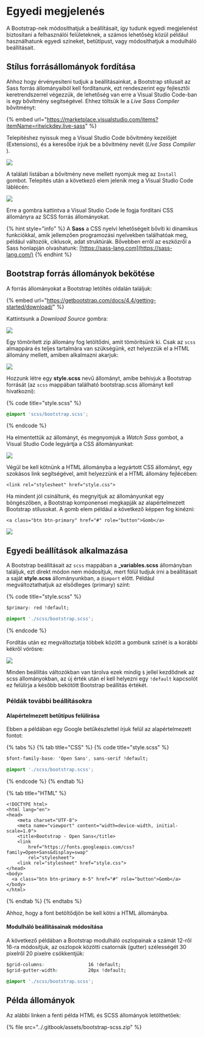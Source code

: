 # Egyedi megjelenés

A Bootstrap-nek módosíthatjuk a beállításait, így tudunk egyedi megjelenést biztosítani a felhasználói felületeknek, a számos lehetőség közül például használhatunk egyedi színeket, betűtípust, vagy módosíthatjuk a modulháló beállításait.

## Stílus forrásállományok fordítása

Ahhoz hogy érvényesíteni tudjuk a beállításainkat, a Bootstrap stílusait az Sass forrás állományaiból kell fordítanunk, ezt rendeszerint egy fejlesztői keretrendszerrel végezzük, de lehetőség van erre a Visual Studio Code-ban is egy bővítmény segítségével. Ehhez töltsük le a _Live Sass Compiler_ bővítményt:

{% embed url="https://marketplace.visualstudio.com/items?itemName=ritwickdey.live-sass" %}

Telepítéshez nyissuk meg a Visual Studio Code bővítmény kezelőjét \(Extensions\), és a keresőbe írjuk be a bővítmény nevét \(_Live Sass Compiler_ \).

![](../.gitbook/assets/vsc-extensions.png)

A találati listában a bővítmény neve mellett nyomjuk meg az `Install` gombot. Telepítés után a következő elem jelenik meg a Visual Studio Code láblécén:

![](../.gitbook/assets/sass-watch.png)

Erre a gombra kattintva a Visual Studio Code le fogja fordítani CSS állományra az SCSS forrás állományokat.

{% hint style="info" %}
A **Sass** a CSS nyelvi lehetőségeit bővíti ki dinamikus funkciókkal, amik jellemzően programozási nyelvekben találhatóak meg, például változók, ciklusok, adat struktúrák. Bővebben erről az eszközről a Sass honlapján olvashatunk: [https://sass-lang.com](https://sass-lang.com/)
{% endhint %}

## Bootstrap forrás állományok bekötése

A forrás állományokat a Bootstrap letöltés oldalán találjuk:

{% embed url="https://getbootstrap.com/docs/4.4/getting-started/download/" %}

Kattintsunk a _Download Source_ gombra:

![](../.gitbook/assets/download-source.png)

Egy tömörített zip állomány fog letöltődni, amit tömörítsünk ki. Csak az `scss` almappára és teljes tartalmára van szükségünk, ezt helyezzük el a HTML állomány mellett, amiben alkalmazni akarjuk:

![](../.gitbook/assets/vsc.png)

Hozzunk létre egy **style.scss** nevű állományt, amibe behívjuk a Bootstrap forrását \(az `scss` mappában található bootstrap.scss állományt kell hivatkozni\):

{% code title="style.scss" %}
```css
@import 'scss/bootstrap.scss';
```
{% endcode %}

Ha elmentettük az állományt, és megnyomjuk a _Watch Sass_ gombot, a Visual Studio Code legyártja a CSS állományunkat:

![](../.gitbook/assets/vsc-sass.png)

Végül be kell kötnünk a HTML állományba a legyártott CSS állományt, egy szokásos link segítségével, amit helyezzünk el a HTML állomány fejlécében:

```markup
<link rel="stylesheet" href="style.css">
```

Ha mindent jól csináltunk, és megnyitjuk az állományunkat egy böngészőben, a Bootstrap komponensei megkapják az alapértelmezett Bootstrap stílusokat. A  gomb elem például a következő képpen fog kinézni:

```markup
<a class="btn btn-primary" href="#" role="button">Gomb</a>
```

![](../.gitbook/assets/button.png)

## Egyedi beállítások alkalmazása

A Bootstrap beállításait az `scss` mappában a **\_variables.scss** állományban találjuk, ezt direkt módon nem módosítjuk, mert fölül tudjuk írni a beállításait a saját **style.scss** állományunkban, a `@import` előtt. Például megváltoztathatjuk az elsődleges \(primary\) színt:

{% code title="style.scss" %}
```css
$primary: red !default;

@import './scss/bootstrap.scss';
```
{% endcode %}

Fordítás után ez megváltoztatja többek között a gombunk színét is a korábbi kékről vörösre:

![](../.gitbook/assets/button-red.png)

Minden beállítás változókban van tárolva ezek mindíg `$` jellel kezdődnek az scss állományokban, az új érték után el kell helyezni egy `!default` kapcsolót ez felülírja a később bekötött Bootstrap beállítás értékét. 

### Példák további beállításokra

#### Alapértelmezett betűtípus felülírása 

Ebben a példában egy Google betűkészlettel írjuk felül az alapértelmezett fontot:

{% tabs %}
{% tab title="CSS" %}
{% code title="style.scss" %}
```css
$font-family-base: 'Open Sans', sans-serif !default;

@import './scss/bootstrap.scss';
```
{% endcode %}
{% endtab %}

{% tab title="HTML" %}
```markup
<!DOCTYPE html>
<html lang="en">
<head>
    <meta charset="UTF-8">
    <meta name="viewport" content="width=device-width, initial-scale=1.0">
    <title>Bootstrap - Open Sans</title>
    <link
        href="https://fonts.googleapis.com/css?family=Open+Sans&display=swap"
        rel="stylesheet">
    <link rel="stylesheet" href="style.css">
</head>
<body>
  <a class="btn btn-primary m-5" href="#" role="button">Gomb</a>
</body>
</html>
```
{% endtab %}
{% endtabs %}

Ahhoz, hogy a font betöltődjön be kell kötni a HTML állományba.

#### Modulháló beállításainak módosítása

A következő példában a Bootstrap modulháló oszlopainak a számát 12-ről 16-ra módosítjuk, az oszlopok közötti csatornák \(gutter\) szélességét 30 pixelről 20 pixelre csökkentjük:

```css
$grid-columns:                16 !default;
$grid-gutter-width:           20px !default;

@import './scss/bootstrap.scss';
```

## Példa állományok

Az alábbi linken a fenti példa HTML és SCSS állományok letölthetőek:

{% file src="../.gitbook/assets/bootstrap-scss.zip" %}

